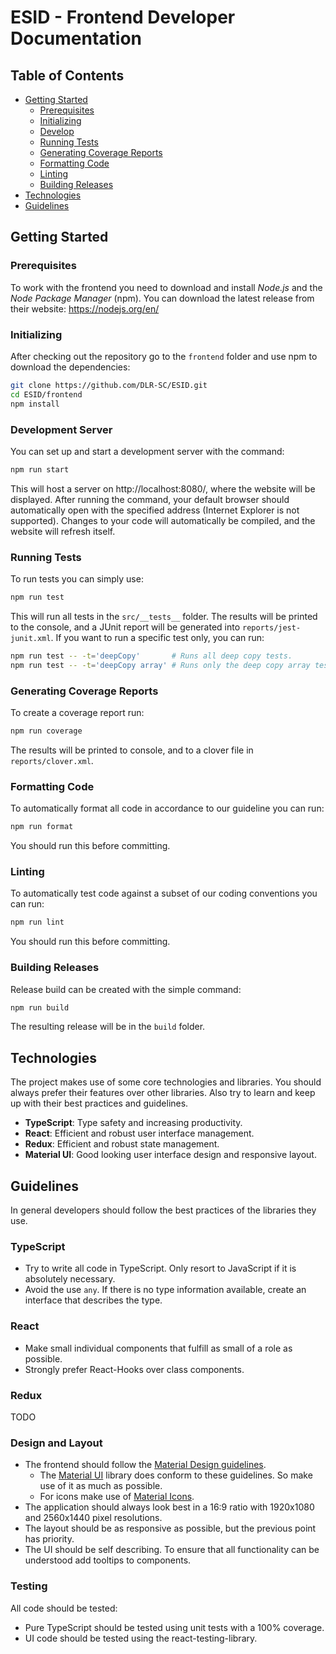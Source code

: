 # ESID - Frontend Developer Documentation

## Table of Contents

- [Getting Started](#getting-started)
  - [Prerequisites](#prerequisites)
  - [Initializing](#initializing)
  - [Develop](#development-server)
  - [Running Tests](#running-tests)
  - [Generating Coverage Reports](#generating-coverage-reports)
  - [Formatting Code](#formatting-code)
  - [Linting](#linting)
  - [Building Releases](#building-releases)
- [Technologies](#technologies)
- [Guidelines](#guidelines)

## Getting Started

### Prerequisites

To work with the frontend you need to download and install _Node.js_ and the _Node Package Manager_ (npm).
You can download the latest release from their website: https://nodejs.org/en/

### Initializing

After checking out the repository go to the `frontend` folder and use npm to download the dependencies:

```bash
git clone https://github.com/DLR-SC/ESID.git
cd ESID/frontend
npm install
```

### Development Server

You can set up and start a development server with the command:

```bash
npm run start
```

This will host a server on http://localhost:8080/, where the website will be displayed.
After running the command, your default browser should automatically open with the specified address (Internet Explorer is not supported).
Changes to your code will automatically be compiled, and the website will refresh itself.

### Running Tests

To run tests you can simply use:

```bash
npm run test
```

This will run all tests in the `src/__tests__` folder.
The results will be printed to the console, and a JUnit report will be generated into `reports/jest-junit.xml`.
If you want to run a specific test only, you can run:

```bash
npm run test -- -t='deepCopy'       # Runs all deep copy tests.
npm run test -- -t='deepCopy array' # Runs only the deep copy array test.
```

### Generating Coverage Reports

To create a coverage report run:

```bash
npm run coverage
```

The results will be printed to console, and to a clover file in `reports/clover.xml`.

### Formatting Code

To automatically format all code in accordance to our guideline you can run:

```bash
npm run format
```

You should run this before committing.

### Linting

To automatically test code against a subset of our coding conventions you can run:

```bash
npm run lint
```

You should run this before committing.

### Building Releases

Release build can be created with the simple command:

```bash
npm run build
```

The resulting release will be in the `build` folder.

## Technologies

The project makes use of some core technologies and libraries.
You should always prefer their features over other libraries.
Also try to learn and keep up with their best practices and guidelines.

- **TypeScript**: Type safety and increasing productivity.
- **React**: Efficient and robust user interface management.
- **Redux**: Efficient and robust state management.
- **Material UI**: Good looking user interface design and responsive layout.

## Guidelines

In general developers should follow the best practices of the libraries they use.

### TypeScript

- Try to write all code in TypeScript. Only resort to JavaScript if it is absolutely necessary.
- Avoid the use `any`. If there is no type information available, create an interface that describes the type.

### React

- Make small individual components that fulfill as small of a role as possible.
- Strongly prefer React-Hooks over class components.

### Redux

TODO

### Design and Layout

- The frontend should follow the [Material Design guidelines](https://material.io/).
  - The [Material UI](https://material-ui.com/) library does conform to these guidelines.
    So make use of it as much as possible.
  - For icons make use of [Material Icons](https://fonts.google.com/icons).
- The application should always look best in a 16:9 ratio with 1920x1080 and 2560x1440 pixel resolutions.
- The layout should be as responsive as possible, but the previous point has priority.
- The UI should be self describing. To ensure that all functionality can be understood add tooltips to components.

### Testing

All code should be tested:

- Pure TypeScript should be tested using unit tests with a 100% coverage.
- UI code should be tested using the react-testing-library.
